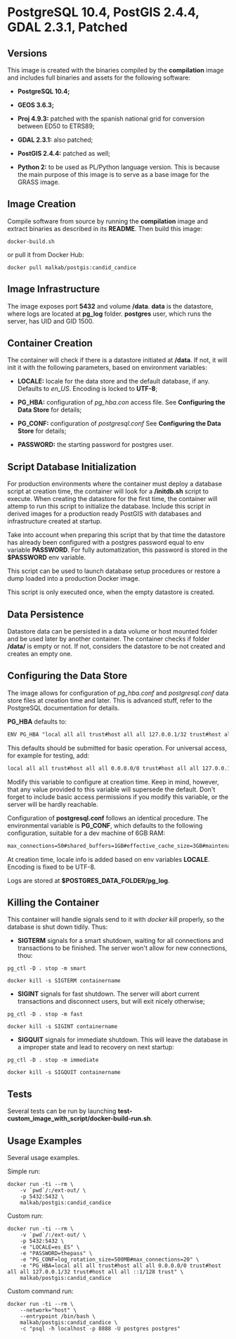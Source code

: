 # PostgreSQL 10.4, PostGIS 2.4.4, GDAL 2.3.1, Patched

## Versions

This image is created with the binaries compiled by the **compilation** image and includes full binaries and assets for the following software:

- **PostgreSQL 10.4;**

- **GEOS 3.6.3;**

- **Proj 4.9.3:** patched with the spanish national grid for conversion between ED50 to ETRS89;

- **GDAL 2.3.1:** also patched;

- **PostGIS 2.4.4:** patched as well;

- **Python 2:** to be used as PL/Python language version. This is because the main purpose of this image is to serve as a base image for the GRASS image.


## Image Creation

Compile software from source by running the **compilation** image and extract binaries as described in its **README**. Then build this image:

```Shell
docker-build.sh
```

or pull it from Docker Hub:

```Shell
docker pull malkab/postgis:candid_candice
```


## Image Infrastructure

The image exposes port **5432** and volume **/data**. **data** is the datastore, where logs are located at **pg_log** folder. **postgres** user, which runs the server, has UID and GID 1500.


## Container Creation

The container will check if there is a datastore initiated at **/data**. If not, it will init it with the following parameters, based on environment variables:

- **LOCALE:** locale for the data store and the default database, if any. Defaults to _en_US_. Encoding is locked to **UTF-8**;

- **PG_HBA:** configuration of _pg_hba.con_ access file. See **Configuring the Data Store** for details;

- **PG_CONF:** configuration of _postgresql.conf_ See **Configuring the Data Store** for details;

- **PASSWORD:** the starting password for postgres user.


## Script Database Initialization

For production environments where the container must deploy a database script at creation time, the container will look for a **/initdb.sh** script to execute. When creating the datastore for the first time, the container will attemp to run this script to initialize the database. Include this script in derived images for a production ready PostGIS with databases and infrastructure created at startup.

Take into account when preparing this script that by that time the datastore has already been configured with a postgres password equal to env variable **PASSWORD**. For fully automatization, this password is stored in the **$PASSWORD** env variable.

This script can be used to launch database setup procedures or restore a dump loaded into a production Docker image.

This script is only executed once, when the empty datastore is created.


## Data Persistence

Datastore data can be persisted in a data volume or host mounted folder and be used later by another container. The container checks if folder **/data/** is empty or not. If not, considers the datastore to be not created and creates an empty one.


## Configuring the Data Store

The image allows for configuration of _pg_hba.conf_ and _postgresql.conf_ data store files at creation time and later. This is advanced stuff, refer to the PostgreSQL documentation for details.

**PG_HBA** defaults to:

```txt
ENV PG_HBA "local all all trust#host all all 127.0.0.1/32 trust#host all all 0.0.0.0/0 md5#host all all ::1/128 trust"
```

This defaults should be submitted for basic operation. For universal access, for example for testing, add:

```txt
local all all trust#host all all 0.0.0.0/0 trust#host all all 127.0.0.1/32 trust#host all all ::1/128 trust
```

Modify this variable to configure at creation time. Keep in mind, however, that any value provided to this variable will supersede the default. Don't forget to include basic access permissions if you modify this variable, or the server will be hardly reachable.

Configuration of **postgresql.conf** follows an identical procedure. The environmental variable is **PG_CONF**, which defaults to the following configuration, suitable for a dev machine of 6GB RAM:

```txt
max_connections=50#shared_buffers=1GB#effective_cache_size=3GB#maintenance_work_mem=512MB#checkpoint_completion_target=0.7#wal_buffers=16MB#default_statistics_target=100#random_page_cost=4#effective_io_concurrency=2#work_mem=104857kB#min_wal_size=1GB#max_wal_size=2GB#max_worker_processes=2#max_parallel_workers_per_gather=1#max_parallel_workers=2#max_wal_senders=5#max_locks_per_transaction=1024#listen_addresses='*'#dynamic_shared_memory_type=posix#log_timezone='UTC'#datestyle='iso, mdy'#timezone='UTC'#log_statement='all'#log_directory='pg_log'#log_filename='postgresql-%Y-%m-%d_%H%M%S.log'#logging_collector=on#client_min_messages=notice#log_min_messages=notice#log_line_prefix='%a %u %d %r %h %m %i %e'#log_destination='stderr,csvlog'#log_rotation_size=500MB#log_error_verbosity=default
```

At creation time, locale info is added based on env variables **LOCALE**. Encoding is fixed to be UTF-8.

Logs are stored at **$POSTGRES_DATA_FOLDER/pg_log**.


## Killing the Container

This container will handle signals send to it with _docker kill_ properly, so the database is shut down tidily. Thus:

- **SIGTERM** signals for a smart shutdown, waiting for all connections and transactions to be finished. The server won't allow for new connections, thou:

```Shell
pg_ctl -D . stop -m smart

docker kill -s SIGTERM containername
```

- **SIGINT** signals for fast shutdown. The server will abort current transactions and disconnect users, but will exit nicely otherwise;

```Shell
pg_ctl -D . stop -m fast

docker kill -s SIGINT containername
```

- **SIGQUIT** signals for immediate shutdown. This will leave the database in a improper state and lead to recovery on next startup:

```Shell
pg_ctl -D . stop -m immediate

docker kill -s SIGQUIT containername
```


## Tests

Several tests can be run by launching **test-custom_image_with_script/docker-build-run.sh**.


## Usage Examples

Several usage examples.

Simple run:

```Shell
docker run -ti --rm \
    -v `pwd`/:/ext-out/ \
    -p 5432:5432 \
    malkab/postgis:candid_candice
```

Custom run:

```Shell
docker run -ti --rm \
    -v `pwd`/:/ext-out/ \
    -p 5432:5432 \
    -e "LOCALE=es_ES" \
    -e "PASSWORD=thepass" \
    -e "PG_CONF=log_rotation_size=500MB#max_connections=20" \
    -e "PG_HBA=local all all trust#host all all 0.0.0.0/0 trust#host all all 127.0.0.1/32 trust#host all all ::1/128 trust" \
    malkab/postgis:candid_candice
```

Custom command run:

```Shell
docker run -ti --rm \
    --network="host" \
    --entrypoint /bin/bash \
    malkab/postgis:candid_candice \
    -c "psql -h localhost -p 8888 -U postgres postgres"
```
